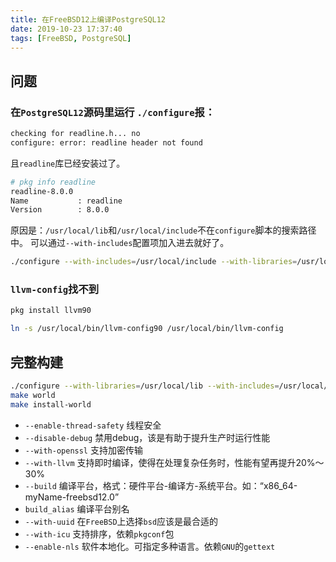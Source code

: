 ```yaml
---
title: 在FreeBSD12上编译PostgreSQL12
date: 2019-10-23 17:37:40
tags: [FreeBSD, PostgreSQL]
---
```


## 问题
### 在`PostgreSQL12`源码里运行 `./configure`报：
```bash
checking for readline.h... no
configure: error: readline header not found
```
且`readline`库已经安装过了。
```bash
# pkg info readline
readline-8.0.0
Name           : readline
Version        : 8.0.0
```

原因是：`/usr/local/lib`和`/usr/local/include`不在`configure`脚本的搜索路径中。
可以通过`--with-includes`配置项加入进去就好了。
```bash
./configure --with-includes=/usr/local/include --with-libraries=/usr/local/lib
```

### `llvm-config`找不到
```bash
pkg install llvm90

ln -s /usr/local/bin/llvm-config90 /usr/local/bin/llvm-config
```

## 完整构建
```bash
./configure --with-libraries=/usr/local/lib --with-includes=/usr/local/include --enable-thread-safety --disable-debug --with-openssl --with-llvm --prefix=/usr/local/pg12 --localstatedir=/var --build=amd64-bluse-freebsd12.0 build_alias=amd64-bluse-freebsd12.0 --with-uuid=bsd --with-icu --enable-nls='zh_CN'
make world
make install-world
```

- `--enable-thread-safety` 线程安全
- `--disable-debug` 禁用debug，该是有助于提升生产时运行性能
- `--with-openssl` 支持加密传输
- `--with-llvm` 支持即时编译，使得在处理复杂任务时，性能有望再提升20%～30%
- `--build` 编译平台，格式：硬件平台-编译方-系统平台。如：“x86_64-myName-freebsd12.0”
- `build_alias` 编译平台别名
- `--with-uuid` 在`FreeBSD`上选择`bsd`应该是最合适的
- `--with-icu` 支持排序，依赖`pkgconf`包
- `--enable-nls` 软件本地化。可指定多种语言。依赖`GNU`的`gettext`